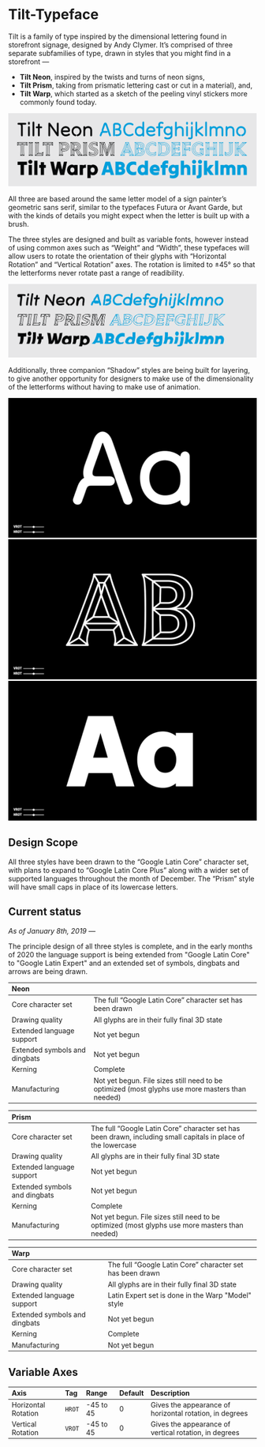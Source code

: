 # Tilt-Typeface

Tilt is a family of type inspired by the dimensional lettering found in storefront signage, designed by Andy Clymer. It’s comprised of three separate subfamilies of type, drawn in styles that you might find in a storefront — 

- **Tilt Neon**, inspired by the twists and turns of neon signs,
- **Tilt Prism**, taking from prismatic lettering cast or cut in a material), and,
- **Tilt Warp**, which started as a sketch of the peeling vinyl stickers more commonly found today.

![Tilt family overview](/images/Tilt-Family.png?raw=true "Tilt family overview")

All three are based around the same letter model of a sign painter’s geometric sans serif, similar to the typefaces Futura or Avant Garde, but with the kinds of details you might expect when the letter is built up with a brush. 

The three styles are designed and built as variable fonts, however instead of using common axes such as “Weight” and “Width”, these typefaces will allow users to rotate the orientation of their glyphs with “Horizontal Rotation” and “Vertical Rotation” axes. The rotation is limited to ±45° so that the letterforms never rotate past a range of readibility.

![Tilt family overview rotated](/images/Tilt-Family-Rotated.png?raw=true "Tilt family overview, rotated")

Additionally, three companion “Shadow” styles are being built for layering, to give another opportunity for designers to make use of the dimensionality of the letterforms without having to make use of animation.

![Tilt Neon](/images/Neon-Aa-Big.gif?raw=true "Tilt Neon")
![Tilt Prism](/images/Prism-Aa-Big.gif?raw=true "Tilt Prism")
![Tilt Warp](/images/Warp-Aa-Big.gif?raw=true "Tilt Warp")

## Design Scope

All three styles have been drawn to the “Google Latin Core” character set, with plans to expand to “Google Latin Core Plus” along with a wider set of supported languages throughout the month of December. The “Prism” style will have small caps in place of its lowercase letters.

## Current status

*As of January 8th, 2019 —*

The principle design of all three styles is complete, and in the early months of 2020 the language support is being extended from "Google Latin Core" to "Google Latin Expert" and an extended set of symbols, dingbats and arrows are being drawn.

| Neon | |
| :--- | :--- |
| Core character set | The full “Google Latin Core” character set has been drawn |
| Drawing quality | All glyphs are in their fully final 3D state |
| Extended language support | Not yet begun |
| Extended symbols and dingbats | Not yet begun |
| Kerning | Complete |
| Manufacturing | Not yet begun. File sizes still need to be optimized (most glyphs use more masters than needed) |

| Prism | |
| :--- | :--- |
| Core character set | The full “Google Latin Core” character set has been drawn, including small capitals in place of the lowercase |
| Drawing quality | All glyphs are in their fully final 3D state |
| Extended language support | Not yet begun |
| Extended symbols and dingbats | Not yet begun |
| Kerning | Complete |
| Manufacturing | Not yet begun. File sizes still need to be optimized (most glyphs use more masters than needed) |

| Warp | |
| :--- | :--- |
| Core character set | The full “Google Latin Core” character set has been drawn |
| Drawing quality | All glyphs are in their fully final 3D state |
| Extended language support | Latin Expert set is done in the Warp "Model" style |
| Extended symbols and dingbats | Not yet begun |
| Kerning | Complete |
| Manufacturing | Not yet begun |


## Variable Axes

| Axis | Tag | Range | Default | Description |
| :--- | :--- | :--- | :--- | :--- |
| Horizontal Rotation | `HROT` | -45 to 45 | 0 | Gives the appearance of horizontal rotation, in degrees |
| Vertical Rotation | `VROT` | -45 to 45 | 0 | Gives the appearance of vertical rotation, in degrees |
